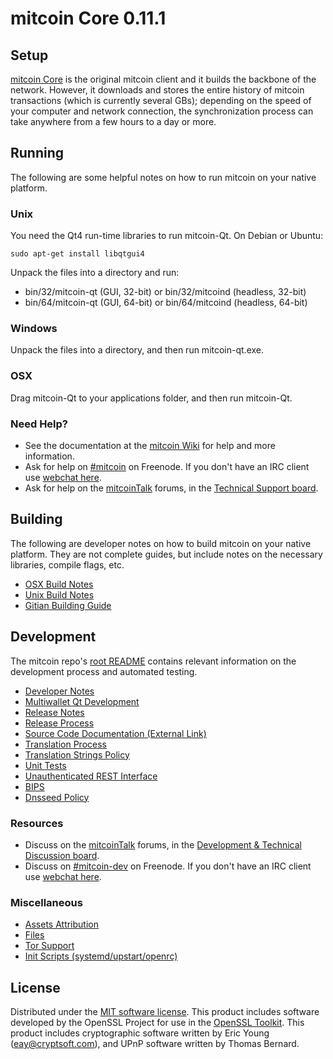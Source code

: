 mitcoin Core 0.11.1
=====================

Setup
---------------------
[mitcoin Core](http://mitcoin.org/en/download) is the original mitcoin client and it builds the backbone of the network. However, it downloads and stores the entire history of mitcoin transactions (which is currently several GBs); depending on the speed of your computer and network connection, the synchronization process can take anywhere from a few hours to a day or more.

Running
---------------------
The following are some helpful notes on how to run mitcoin on your native platform. 

### Unix

You need the Qt4 run-time libraries to run mitcoin-Qt. On Debian or Ubuntu:

	sudo apt-get install libqtgui4

Unpack the files into a directory and run:

- bin/32/mitcoin-qt (GUI, 32-bit) or bin/32/mitcoind (headless, 32-bit)
- bin/64/mitcoin-qt (GUI, 64-bit) or bin/64/mitcoind (headless, 64-bit)



### Windows

Unpack the files into a directory, and then run mitcoin-qt.exe.

### OSX

Drag mitcoin-Qt to your applications folder, and then run mitcoin-Qt.

### Need Help?

* See the documentation at the [mitcoin Wiki](https://en.mitcoin.it/wiki/Main_Page)
for help and more information.
* Ask for help on [#mitcoin](http://webchat.freenode.net?channels=mitcoin) on Freenode. If you don't have an IRC client use [webchat here](http://webchat.freenode.net?channels=mitcoin).
* Ask for help on the [mitcoinTalk](https://mitcointalk.org/) forums, in the [Technical Support board](https://mitcointalk.org/index.php?board=4.0).

Building
---------------------
The following are developer notes on how to build mitcoin on your native platform. They are not complete guides, but include notes on the necessary libraries, compile flags, etc.

- [OSX Build Notes](build-osx.md)
- [Unix Build Notes](build-unix.md)
- [Gitian Building Guide](gitian-building.md)

Development
---------------------
The mitcoin repo's [root README](https://github.com/mitcoin/mitcoin/blob/master/README.md) contains relevant information on the development process and automated testing.

- [Developer Notes](developer-notes.md)
- [Multiwallet Qt Development](multiwallet-qt.md)
- [Release Notes](release-notes.md)
- [Release Process](release-process.md)
- [Source Code Documentation (External Link)](https://dev.visucore.com/mitcoin/doxygen/)
- [Translation Process](translation_process.md)
- [Translation Strings Policy](translation_strings_policy.md)
- [Unit Tests](unit-tests.md)
- [Unauthenticated REST Interface](REST-interface.md)
- [BIPS](bips.md)
- [Dnsseed Policy](dnsseed-policy.md)

### Resources
* Discuss on the [mitcoinTalk](https://mitcointalk.org/) forums, in the [Development & Technical Discussion board](https://mitcointalk.org/index.php?board=6.0).
* Discuss on [#mitcoin-dev](http://webchat.freenode.net/?channels=mitcoin) on Freenode. If you don't have an IRC client use [webchat here](http://webchat.freenode.net/?channels=mitcoin-dev).

### Miscellaneous
- [Assets Attribution](assets-attribution.md)
- [Files](files.md)
- [Tor Support](tor.md)
- [Init Scripts (systemd/upstart/openrc)](init.md)

License
---------------------
Distributed under the [MIT software license](http://www.opensource.org/licenses/mit-license.php).
This product includes software developed by the OpenSSL Project for use in the [OpenSSL Toolkit](https://www.openssl.org/). This product includes
cryptographic software written by Eric Young ([eay@cryptsoft.com](mailto:eay@cryptsoft.com)), and UPnP software written by Thomas Bernard.
